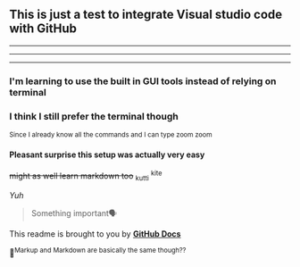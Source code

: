 ## This is just a test to integrate Visual studio code with GitHub
-----
-----
-----
### I'm learning to use the built in GUI tools instead of relying on terminal
### I think I still prefer the terminal though
<sub>Since I already know all the commands and I can type zoom zoom</sub>

#### Pleasant surprise this setup was actually very easy

~~might as well learn markdown too~~
<sub>kutti</sub>
<sup> kite </sup>

<i> Yuh </i>

> Something important🗣️

This readme is brought to you by **[GitHub Docs](https://docs.github.com/en/get-started/writing-on-github/getting-started-with-writing-and-formatting-on-github/basic-writing-and-formatting-syntax)**

🫡<sup>Markup and Markdown are basically the same though??</sup>

